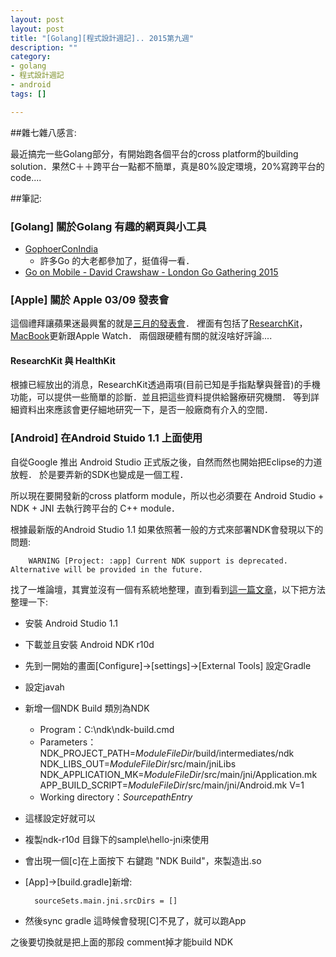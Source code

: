 ```yaml
---
layout: post
layout: post
title: "[Golang][程式設計週記].. 2015第九週"
description: ""
category: 
- golang
- 程式設計週記
- android
tags: []

---
```


##雜七雜八感言:


最近搞完一些Golang部分，有開始跑各個平台的cross platform的building solution．果然C＋＋跨平台一點都不簡單，真是80%設定環境，20%寫跨平台的code....  
 

##筆記:

### [Golang] 關於Golang 有趣的網頁與小工具
- [GophoerConIndia](https://www.youtube.com/playlist?list=PLxFC1MYuNgJTY3uQ5Ja4F5Sz305nnrBOq)
    - 許多Go 的大老都參加了，挺值得一看．
- [Go on Mobile - David Crawshaw - London Go Gathering 2015](https://www.youtube.com/watch?v=ZLq0Zeoyu6Y&feature=youtu.be)
    
### [Apple] 關於 Apple 03/09 發表會

這個禮拜讓蘋果迷最興奮的就是[三月的發表會](http://www.apple.com/live/2015-mar-event/)． 裡面有包括了[ResearchKit](https://www.apple.com/researchkit/)，[MacBook](https://www.apple.com/macbook/)更新跟Apple Watch． 兩個跟硬體有關的就沒啥好評論.... 

#### ResearchKit 與 HealthKit

根據已經放出的消息，ResearchKit透過兩項(目前已知是手指點擊與聲音)的手機功能，可以提供一些簡單的診斷．並且把這些資料提供給醫療研究機關． 等到詳細資料出來應該會更仔細地研究一下，是否一般廠商有介入的空間．



### [Android] 在Android Stuido 1.1 上面使用

自從Google 推出 Android Studio 正式版之後，自然而然也開始把Eclipse的力道放輕． 於是要弄新的SDK也變成是一個工程． 

所以現在要開發新的cross platform module，所以也必須要在 Android Studio + NDK + JNI 去執行跨平台的 C++ module．

根據最新版的Android Studio 1.1 如果依照著一般的方式來部署NDK會發現以下的問題:

        WARNING [Project: :app] Current NDK support is deprecated.  Alternative will be provided in the future. 

找了一堆論壇，其實並沒有一個有系統地整理，直到看到[這一篇文章](http://david740204.pixnet.net/blog/post/412169557-android-studio%E8%A3%A1%E8%87%AA%E5%AE%9Aandroid.mk%E5%92%8Capplication.mk)，以下把方法整理一下:


- 安裝 Android Studio 1.1
- 下載並且安裝 Android NDK r10d
- 先到一開始的畫面[Configure]->[settings]->[External Tools] 設定Gradle 
- 設定javah
- 新增一個NDK Build 類別為NDK
    - Program：C:\ndk\ndk-build.cmd
    - Parameters：NDK_PROJECT_PATH=$ModuleFileDir$/build/intermediates/ndk NDK_LIBS_OUT=$ModuleFileDir$/src/main/jniLibs NDK_APPLICATION_MK=$ModuleFileDir$/src/main/jni/Application.mk APP_BUILD_SCRIPT=$ModuleFileDir$/src/main/jni/Android.mk V=1
    - Working directory：$SourcepathEntry$
- 這樣設定好就可以
- 複製ndk-r10d 目錄下的sample\hello-jni來使用
- 會出現一個[c]在上面按下 右鍵跑 "NDK Build"，來製造出.so
- [App]->[build.gradle]新增: 

        sourceSets.main.jni.srcDirs = []
- 然後sync gradle 這時候會發現[C]不見了，就可以跑App

之後要切換就是把上面的那段 comment掉才能build NDK

